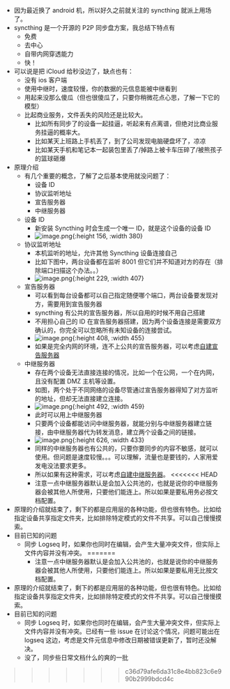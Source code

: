 - 因为最近换了 android 机，所以好久之前就关注的 syncthing 就派上用场了。
- syncthing 是一个开源的 P2P 同步盘方案，我总结下特点有
	- 免费
	- 去中心
	- 自带内网穿透能力
	- 快！
- 可以说是把 iCloud 给秒没边了，缺点也有：
	- 没有 ios 客户端
	- 使用中继时，速度较慢，你的数据的元信息能被中继看到
	- 用起来没那么傻瓜（但也很傻瓜了，只要你稍微花点心思，了解一下它的模型）
	- 比起商业服务，文件丢失的风险还是比较大。
		- 比如所有同步了的设备一起挂逼，听起来有点离谱，但绝对比商业服务挂逼的概率大。
		- 比如某天上班路上手机丢了，到了公司发现电脑硬盘坏了，凉凉
		- 比如某天手机和笔记本一起装包里丢了/掉路上被卡车压碎了/被熊孩子的篮球砸爆
- 原理介绍
	- 有几个重要的概念，了解了之后基本使用就没问题了：
		- 设备 ID
		- 协议监听地址
		- 宣告服务器
		- 中继服务器
	- 设备 ID
		- 新安装 Syncthing 时会生成一个唯一 ID，就是这个设备的设备 ID
		- ![image.png](../assets/image_1684981195407_0.png){:height 156, :width 380}
	- 协议监听地址
		- 本机监听的地址，允许其他 Syncthing 设备连接自己
		- 比如下图中，两台设备都在监听 8001 但它们并不知道对方的存在（排除端口扫描这个办法。。）
		- ![image.png](../assets/image_1684981203076_0.png){:height 229, :width 407}
	- 宣告服务器
		- 可以看到每台设备都可以自己指定随便哪个端口，两台设备要发现对方，需要用到宣告服务器
		- syncthing 有公共的宣告服务器，所以自用的时候不用自己搭建
		- 不用担心自己的 ID 在宣告服务器搭建，因为两个设备连接是需要双方确认的，你完全可以忽略所有未知设备的连接尝试。
		- ![image.png](../assets/image_1684981226281_0.png){:height 408, :width 455}
		- 如果是完全内网的环境，连不上公共的宣告服务器，可以考虑[自建宣告服务器](https://docs.syncthing.net/v1.23.3/users/stdiscosrv.html)
	- 中继服务器
		- 存在两个设备无法直接连接的情况，比如一个在公网，一个在内网，且没有配置 DMZ 主机等设置。
		- 如图，两个处于不同网络的设备尽管通过宣告服务器得知了对方监听的地址，但却无法直接建立连接。
		- ![image.png](../assets/image_1684981514339_0.png){:height 492, :width 459}
		- 此时可以用上中继服务器
		- 只要两个设备都能访问中继服务器，就能分别与中继服务器建立链接，由中继服务器代为转发消息，建立两个设备之间的链接。
		- ![image.png](../assets/image_1684981965108_0.png){:height 626, :width 433}
		- 同样的中继服务器也有公共的，只要你要同步的内容不敏感，就可以使用。但问题是速度较慢。。。可以理解，流量也是要钱的，人家用爱发电没法要求更多。
		- 所以如果有这种需求，可以考虑[自建中继服务器](https://docs.syncthing.net/v1.23.3/users/strelaysrv.html)。
<<<<<<< HEAD
		- 注意一点中继服务器默认是会加入公共池的，也就是说你的中继服务器会被其他人所使用，只要他们能连上。所以如果是要私用务必按文档配置。
- 原理的介绍就结束了，剩下的都是应用层的各种功能，但也很有特色。比如给指定设备共享指定文件夹，比如排除特定模式的文件不共享。可以自己慢慢摸索。
- 目前已知的问题
	- 同步 Logseq 时，如果你也同时在编辑，会产生大量冲突文件，但实际上文件内容并没有冲突。
=======
		- 注意一点中继服务器默认是会加入公共池的，也就是说你的中继服务器会被其他人所使用，只要他们能连上。所以如果是要私用无比按文档配置。
- 原理的介绍就结束了，剩下的都是应用层的各种功能，但也很有特色。比如给指定设备共享指定文件夹，比如排除特定模式的文件不共享。可以自己慢慢摸索。
- 目前已知的问题
	- 同步 Logseq 时，如果你也同时在编辑，会产生大量冲突文件，但实际上文件内容并没有冲突。已经有一些 issue 在讨论这个情况，问题可能出在 logseq 这边，考虑是文件元信息中修改日期被错误更新了，暂时还没解决。
	- 没了，同步些日常文档什么的爽的一批
>>>>>>> c36d79afe6da31c8e4bb823c6e990b2999bdcd4c
